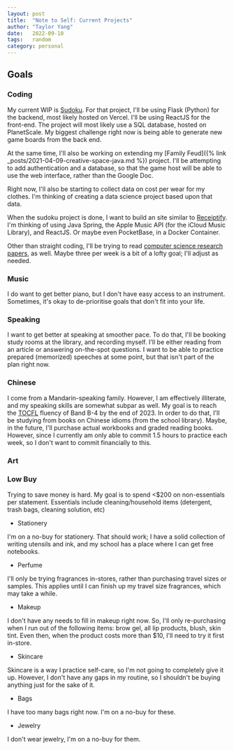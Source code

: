 ```yaml
---
layout: post
title:  "Note to Self: Current Projects"
author: "Taylor Yang"
date:   2022-09-10
tags: 	random
category: personal
---
```


## Goals

### Coding
My current WIP is [Sudoku](https://github.com/tayleyi/sudoku).
For that project, I'll be using Flask (Python) for the backend, most likely hosted on Vercel.
I'll be using ReactJS for the front-end.
The project will most likely use a SQL database, hosted on PlanetScale.
My biggest challenge right now is being able to generate new game boards from the back end.

At the same time, I'll also be working on extending my [Family Feud]({% link _posts/2021-04-09-creative-space-java.md %}) project.
I'll be attempting to add authentication and a database,
so that the game host will be able to use the web interface, rather than the Google Doc.

Right now, I'll also be starting to collect data on cost per wear for my clothes.
I'm thinking of creating a data science project based upon that data.

When the sudoku project is done, I want to build an site similar to [Receiptify](https://receiptify.herokuapp.com/).
I'm thinking of using Java Spring, the Apple Music API (for the iCloud Music Library), and ReactJS.
Or maybe even PocketBase, in a Docker Container.

Other than straight coding, I'll be trying to read [computer science research papers](https://arxiv.org/list/cs/recent), as well.
Maybe three per week is a bit of a lofty goal; I'll adjust as needed.

### Music
I do want to get better piano, but I don't have easy access to an instrument.
Sometimes, it's okay to de-prioritise goals that don't fit into your life.

### Speaking
I want to get better at speaking at smoother pace.
To do that, I'll be booking study rooms at the library, and recording myself.
I'll be either reading from an article or answering on-the-spot questions.
I want to be able to practice prepared (memorized) speeches at some point, but that isn't part of the plan right now.

### Chinese
I come from a Mandarin-speaking family.
However, I am effectively illiterate, and my speaking skills are somewhat subpar as well.
My goal is to reach the [TOCFL](https://tocfl.edu.tw/) fluency of Band B-4 by the end of 2023.
In order to do that, I'll be studying from books on Chinese idioms (from the school library).
Maybe, in the future, I'll purchase actual workbooks and graded reading books.
However, since I currently am only able to commit 1.5 hours to practice each week, so I don't want to commit financially to this.


### Art 

### Low Buy
Trying to save money is hard.
My goal is to spend <$200 on non-essentials per statement.
Essentials include cleaning/household items (detergent, trash bags, cleaning solution, etc)

- Stationery

I'm on a no-buy for stationery.
That should work; I have a solid collection of writing utensils and ink,
and my school has a place where I can get free notebooks.

- Perfume

I'll only be trying fragrances in-stores, rather than purchasing travel sizes or samples.
This applies until I can finish up my travel size fragrances, which may take a while.

- Makeup

I don't have any needs to fill in makeup right now.
So, I'll only re-purchasing when I run out of the following items: 
brow gel, all lip products, blush, skin tint.
Even then, when the product costs more than $10, I'll need to try it first in-store.

- Skincare

Skincare is a way I practice self-care, so I'm not going to completely give it up.
However, I don't have any gaps in my routine, 
so I shouldn't be buying anything just for the sake of it.

- Bags

I have too many bags right now.
I'm on a no-buy for these.

- Jewelry 

I don't wear jewelry, I'm on a no-buy for them.